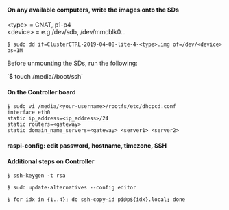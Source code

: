 #### On any available computers, write the images onto the SDs
&lt;type&gt; = CNAT, p1-p4<br/>
&lt;device&gt; = e.g /dev/sdb, /dev/mmcblk0...

```
$ sudo dd if=ClusterCTRL-2019-04-08-lite-4-<type>.img of=/dev/<device> bs=1M
```

<p>Before unmounting the SDs, run the following:</p>
`$ touch /media/<your-username>/boot/ssh`

#### On the Controller board
```
$ sudo vi /media/<your-username>/rootfs/etc/dhcpcd.conf
interface eth0
static ip_address=<ip_address>/24
static routers=<gateway>
static domain_name_servers=<gateway> <server1> <server2>
```

#### raspi-config: edit password, hostname, timezone, SSH

#### Additional steps on Controller
```
$ ssh-keygen -t rsa

$ sudo update-alternatives --config editor

$ for idx in {1..4}; do ssh-copy-id pi@p${idx}.local; done
```
